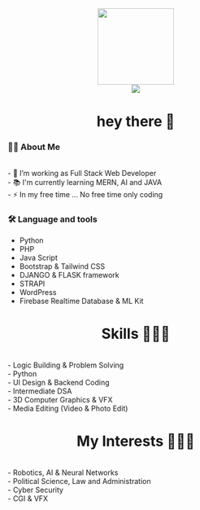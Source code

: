 <div align="center">
  <img height="150" src="https://camo.githubusercontent.com/62da68eb62b1e5f175f7d1f0191dd89a653d7908feb22d37d4a0ab07365d6791/68747470733a2f2f6d656469612e67697068792e636f6d2f6d656469612f4d3967624264396e6244724f5475314d71782f67697068792e676966"  />
</div>


<div align="center">
  <img src="https://visitor-badge.laobi.icu/badge?page_id=maurodesouza.maurodesouza&"  />
</div>

<h1 align="center">hey there 👋</h1>

<h3 align="left">👩‍💻  About Me</h3>



<p align="left">
  <br>- 🔭 I’m working as Full Stack Web Developer
  <br>- 📚 I'm currently learning MERN, AI and JAVA 
  <br>- ⚡ In my free time ... No free time only coding
</p>



<h3 align="left">🛠 Language and tools</h3>
<ul>
<li> Python </li>
<li> PHP </li>
<li> Java Script </li>
<li> Bootstrap & Tailwind CSS </li>
<li> DJANGO & FLASK framework </li>
<li> STRAPI </li>
<li> WordPress </li>
<li> Firebase Realtime Database & ML Kit</li>
</ul>

<div style="display:flex, flex-direction:row">
  <div>
    <h1 align="center">Skills 🧑🏻‍💻</h1>
    <p align="left">
  <br>- Logic Building & Problem Solving
  <br>- Python
  <br>- UI Design & Backend Coding
  <br>- Intermediate DSA
  <br>- 3D Computer Graphics & VFX
  <br>- Media Editing (Video & Photo Edit)
</p>
  </div>
  
  <div>
    <h1 align="center">My Interests 🧑🏻‍💻</h1>
<p align="left">
  <br>- Robotics, AI & Neural Networks
  <br>- Political Science, Law and Administration
  <br>- Cyber Security
  <br>- CGI & VFX
</p>
  </div>
</div>






<!--<div>
  <img src="https://raw.githubusercontent.com/github/explore/80688e429a7d4ef2fca1e82350fe8e3517d3494d/topics/python/python.png" alt="Python" height="40" style="vertical-align:top; margin:4px">
<img src="https://raw.githubusercontent.com/github/explore/80688e429a7d4ef2fca1e82350fe8e3517d3494d/topics/javascript/javascript.png" alt="Javascript" height="40" style="vertical-align:top; margin:4px">
<img src="https://raw.githubusercontent.com/github/explore/80688e429a7d4ef2fca1e82350fe8e3517d3494d/topics/javascript/javascript.png" alt="Javascript" height="40" style="vertical-align:top; margin:4px">
</div>-->
